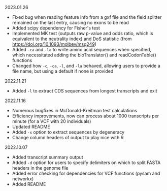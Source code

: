 2023.01.26
- Fixed bug when reading feature info from a gxf file and the field splitter remained on the last entry, causing no exons to be read
- Added scipy dependency for Fisher's test
- Implemented MK test (outputs raw p-value and odds ratio, which is equivalent to the neutrality index) and DoS statistic (from https://doi.org/10.1093/molbev/msq249)
- Added `-ca` and `-la` to write amino acid sequences when specified, which necessitated adding the bioTranslator() and readCodonTable() functions
- Changed how `-c`, `-ca`, `-l`, and `-la` behaved, allowing users to provide a file name, but using a default if none is provided

2022.11.21
- Added `-l` to extract CDS sequences from longest transcripts and exit

2022.11.16
- Numerous bugfixes in McDonald-Kreitman test calculations
- Efficiency improvements, now can process about 1000 transcripts per minute (for a VCF with 20 individuals)
- Updated README
- Added `-x` option to extract sequences by degeneracy
- Change column headers of output to play nice with R

2022.10.07
- Added transcript summary output
- Added `-d` option for users to specify delimiters on which to split FASTA headers in the genome file
- Added error checking for dependencies for VCF functions (pysam and networkx)
- Added README